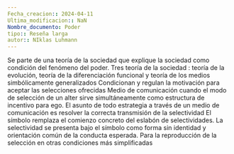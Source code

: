 ```yaml
---
Fecha_creacion:: 2024-04-11
Ultima_modificacion:: NaN
Nombre_documento: Poder
tipo:: Reseña larga
autor:: NIklas Luhmann
---
```


 

Se parte de una teoría de la sociedad que explique la sociedad como condición del fenómeno del poder. Tres teoría de la sociedad : teoría de la evolución, teoría de la diferenciación funcional y teoría de los medios simbólicamente generalizados
Condicionan y regulan la motivación para aceptar las selecciones ofrecidas
Medio de comunicación cuando el modo de selección de un alter sirve simultáneamente como estructura de incentivo para ego. El asunto de todo estrategia a través de un medio de comunicación es resolver la correcta transmisión de la selectividad
El símbolo remplaza el comienzo concreto del eslabón de selectividades. La selectividad se presenta bajo el símbolo como forma sin identidad y orientación común de la conducta esperada. Para la reproducción de la selección en otras condiciones más simplificadas
